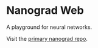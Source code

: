 # Nanograd Web

A playground for neural networks. 

Visit the [primary nanograd repo](https://github.com/jettblu/nanograd).
